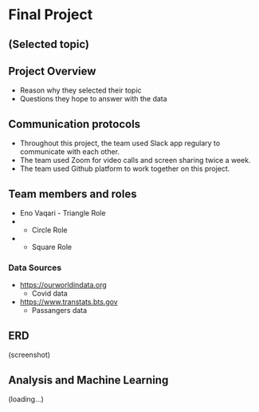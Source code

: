 # Final Project 

## (Selected topic)

## Project Overview
* Reason why they selected their topic
* Questions they hope to answer with the data

## Communication protocols
* Throughout this project, the team used Slack app regulary to communicate with each other.
* The team used Zoom for video calls and screen sharing twice a week.
* The team used Github platform to work together on this project.

## Team members and roles
* Eno Vaqari - Triangle Role
* - Circle Role
* - Square Role

### Data Sources

* https://ourworldindata.org
  * Covid data
* https://www.transtats.bts.gov
  * Passangers data

## ERD
(screenshot)
## Analysis and Machine Learning 

(loading...)